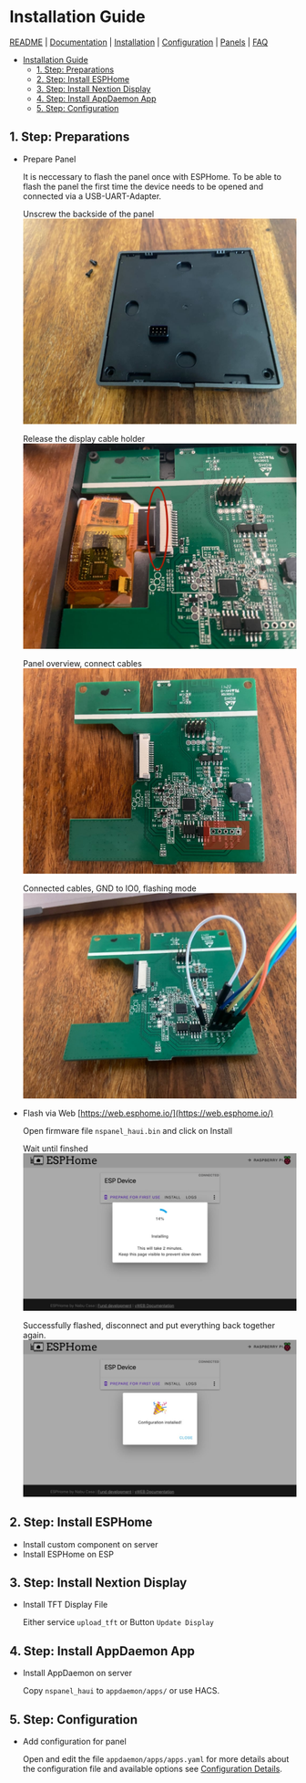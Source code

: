 # Installation Guide

[README](../README.md) | [Documentation](README.md) | [Installation](Install.md) | [Configuration](Config.md) | [Panels](panels/README.md) | [FAQ](FAQ.md)

- [Installation Guide](#installation-guide)
  - [1. Step: Preparations](#1-step-preparations)
  - [2. Step: Install ESPHome](#2-step-install-esphome)
  - [3. Step: Install Nextion Display](#3-step-install-nextion-display)
  - [4. Step: Install AppDaemon App](#4-step-install-appdaemon-app)
  - [5. Step: Configuration](#5-step-configuration)

## 1. Step: Preparations

- Prepare Panel

  It is neccessary to flash the panel once with ESPHome.
  To be able to flash the panel the first time the device needs to be opened and connected via a USB-UART-Adapter.

  Unscrew the backside of the panel
  ![Unscrew Panel](assets/serial_conn_unscrew.jpg)

  Release the display cable holder
  ![Release Display Cable](assets/serial_conn_release.jpg)

  Panel overview, connect cables
  ![Panel Overview](assets/serial_conn_overview.jpg)

  Connected cables, GND to IO0, flashing mode
  ![Panel Connect](assets/serial_conn_connect.jpg)

- Flash via Web [https://web.esphome.io/](https://web.esphome.io/)

  Open firmware file `nspanel_haui.bin` and click on Install

  Wait until finshed
  ![ESPHome Web Installing](assets/esphome_web_installing.jpg)

  Successfully flashed, disconnect and put everything back together again.
  ![ESPHome Web Finished](assets/esphome_web_finished.jpg)

## 2. Step: Install ESPHome

- Install custom component on server
- Install ESPHome on ESP

## 3. Step: Install Nextion Display

- Install TFT Display File

  Either service `upload_tft` or Button `Update Display`

## 4. Step: Install AppDaemon App

- Install AppDaemon on server

  Copy `nspanel_haui` to `appdaemon/apps/` or use HACS.

## 5. Step: Configuration

- Add configuration for panel

  Open and edit the file `appdaemon/apps/apps.yaml` for more details about the configuration file and available options see [Configuration Details](Config.md).
